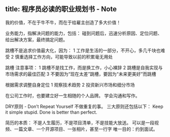 title: 程序员必读的职业规划书 - Note
---

我的价值，不在于牛不牛，而在于给雇主创造了多大价值！

业务能力，指解决问题的能力，包括：
碰到问题后，迅速分析原因、定位问题、给出解决方案，最终搞定问题。

跳槽不是追求价值最大化，因为：
1 工作是生活的一部分，不开心，多几千块也难受
2 慎重选择工作方向，可能导致以前的积累毫无用处

跳槽 注意事项：
1 跳槽不是找工作，而是换工作，小心裸辞
2 跳槽是自我实现与市场需求的最佳匹配
3 不要因为“现在太差”跳槽，要因为“未来更美好”而跳槽

根据需求调整自身定位
1 观察技术趋势
2 投资新兴市场和细分市场

在公司工作时，也要建立好一生相随的个人品牌。
学会沟通和写作。

DRY原则 - Don’t Repeat Yourself
不做重复的事。
三大原则还包括以下：
Keep it simple stupid.
Done is better than perfect.

简历的本质：
不是人生履历，不是项目清单，不是技能大放送。
可以是一段视频、一篇文章、一个开源项目、一张相片，甚至一行字
唯一目的：约到面试。
